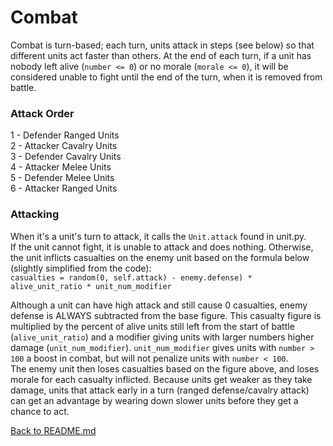 # Combat
Combat is turn-based; each turn, units attack in steps (see below) so that different units act faster than others. At the end of each turn, if a unit has nobody left alive (`number <= 0`) or no morale (`morale <= 0`), it will be considered unable to fight until the end of the turn, when it is removed from battle.

### Attack Order  
1 - Defender Ranged Units  
2 - Attacker Cavalry Units  
3 - Defender Cavalry Units  
4 - Attacker Melee Units  
5 - Defender Melee Units  
6 - Attacker Ranged Units  

### Attacking
When it's a unit's turn to attack, it calls the `Unit.attack` found in unit.py.  
If the unit cannot fight, it is unable to attack and does nothing. Otherwise, the unit inflicts casualties on the enemy unit based on the formula below (slightly simplified from the code):  
`casualties = random(0, self.attack) - enemy.defense) * alive_unit_ratio * unit_num_modifier`

Although a unit can have high attack and still cause 0 casualties, enemy defense is ALWAYS subtracted from the base figure. This casualty figure is multiplied by the percent of alive units still left from the start of battle (`alive_unit_ratio`) and a modifier giving units with larger numbers higher damage (`unit_num_modifier`). `unit_num_modifier` gives units with `number > 100` a boost in combat, but will not penalize units with `number < 100`.  
The enemy unit then loses casualties based on the figure above, and loses morale for each casualty inflicted. Because units get weaker as they take damage, units that attack early in a turn (ranged defense/cavalry attack) can get an advantage by wearing down slower units before they get a chance to act.

[Back to README.md](../README.md)
